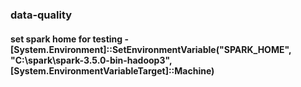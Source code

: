 ### data-quality

#### set spark home for testing - [System.Environment]::SetEnvironmentVariable("SPARK_HOME", "C:\spark\spark-3.5.0-bin-hadoop3", [System.EnvironmentVariableTarget]::Machine)

